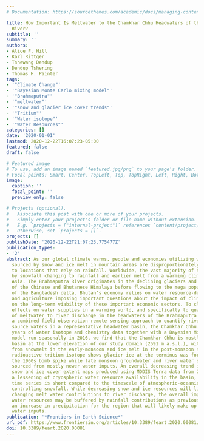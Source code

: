 ```yaml
---
# Documentation: https://sourcethemes.com/academic/docs/managing-content/

title: How Important Is Meltwater to the Chamkhar Chhu Headwaters of the Brahmaputra
  River?
subtitle: ''
summary: ''
authors:
- Alice F. Hill
- Karl Rittger
- Tshewang Dendup
- Dendup Tshering
- Thomas H. Painter
tags:
- '"Climate Change"'
- '"Bayesian Monte Carlo mixing model"'
- '"Brahmaputra"'
- '"meltwater"'
- '"snow and glacier ice cover trends"'
- '"Tritium"'
- '"Water isotope"'
- '"Water Resources"'
categories: []
date: '2020-01-01'
lastmod: 2020-12-22T16:07:23-05:00
featured: false
draft: false

# Featured image
# To use, add an image named `featured.jpg/png` to your page's folder.
# Focal points: Smart, Center, TopLeft, Top, TopRight, Left, Right, BottomLeft, Bottom, BottomRight.
image:
  caption: ''
  focal_point: ''
  preview_only: false

# Projects (optional).
#   Associate this post with one or more of your projects.
#   Simply enter your project's folder or file name without extension.
#   E.g. `projects = ["internal-project"]` references `content/project/deep-learning/index.md`.
#   Otherwise, set `projects = []`.
projects: []
publishDate: '2020-12-22T21:07:23.775477Z'
publication_types:
- '2'
abstract: As our global climate warms, people and economies utilizing water resources
  sourced by snow and ice melt in mountain areas are disproportionately affected relative
  to locations that rely on rainfall. Worldwide, the vast majority of those impacted
  by snowfall changing to rainfall and earlier melt from a warming climate live in
  Asia. The Brahmaputra River originates in the declining glaciers and snowfields
  of the Chinese and Bhutanese Himalaya before flowing to the mega population centers
  of the Bangladesh delta. Bhutan’s economy relies on water resource-dependent hydropower
  and agriculture imposing important questions about the impact of climate change
  on the long-term viability of these important economic sectors. To clarify potential
  effects on water supplies in a warming world, and specifically to quantify the role
  of meltwater to river discharge in the headwaters of the Brahmaputra basin, we utilize
  a combined field observation-remote sensing approach to quantify river discharge
  source waters in a representative headwater basin, the Chamkhar Chhu. Using four
  years of water isotope and chemistry data together with a Bayesian Monte Carlo mixing
  model run seasonally in 2016, we find that the Chamkhar Chhu is mostly a rain-dominated
  basin at the lower elevation of our study domain (2591 m a.s.l.), with peak contributions
  from snowmelt in the early-monsoon and ice melt in the post-monsoon seasons. The
  radioactive tritium isotope shows glacier ice at the terminus was formed before
  the 1960s bomb spike while late monsoon groundwater and river water samples are
  sourced from mostly newer water inputs. An overall decreasing trend in the minimum
  snow and ice cover extent maps produced using MODIS Terra data from 2000-2017 suggest
  a lessening of cryospheric water resource availability in the basin, although this
  time series is short compared to the timescale of atmospheric-oceanic oscillations
  controlling snowfall. While decreasing snow and ice resources will likely lead to
  changing melt water contributions to river discharge, the overall impact on the
  water resources may be buffered by rainfall contributions as previous studies forecast
  an increase in precipitation for the region that will likely make up for lower melt
  water inputs.
publication: '*Frontiers in Earth Science*'
url_pdf: https://www.frontiersin.org/articles/10.3389/feart.2020.00081/full
doi: 10.3389/feart.2020.00081
---
```

